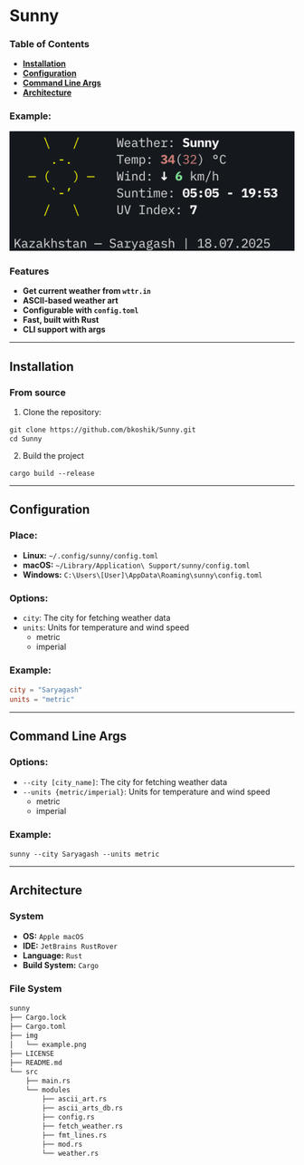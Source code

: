 # Sunny
### Table of Contents
- **[Installation](#installation)**
- **[Configuration](#configuration)**
- **[Command Line Args](#command-line-args)**
- **[Architecture](#architecture)**

### Example:
[![example](img/example.png)](img/example.png)

### Features
- **Get current weather from `wttr.in`**
- **ASCII-based weather art**
- **Configurable with `config.toml`**
- **Fast, built with Rust**
- **CLI support with args**

---
## Installation
### From source
1. Clone the repository:
```shell
git clone https://github.com/bkoshik/Sunny.git
cd Sunny
```

2. Build the project
```shell
cargo build --release
```

---
## Configuration
### Place:
- **Linux:** `~/.config/sunny/config.toml`
- **macOS:** `~/Library/Application\ Support/sunny/config.toml`
- **Windows:** `C:\Users\[User]\AppData\Roaming\sunny\config.toml`

### Options:
- `city`: The city for fetching weather data
- `units`: Units for temperature and wind speed
    - metric
    - imperial

### Example:
```toml
city = "Saryagash"
units = "metric"
```

---
## Command Line Args
### Options:
- `--city [city_name]`: The city for fetching weather data
- `--units {metric/imperial}`: Units for temperature and wind speed
  - metric
  - imperial

### Example:
```shell
sunny --city Saryagash --units metric
```

---
## Architecture
### System
- **OS:** `Apple macOS`
- **IDE:** `JetBrains RustRover`
- **Language:** `Rust`
- **Build System:** `Cargo`

### File System
```text
sunny
├── Cargo.lock
├── Cargo.toml
├── img
│   └── example.png
├── LICENSE
├── README.md
└── src
    ├── main.rs
    └── modules
        ├── ascii_art.rs
        ├── ascii_arts_db.rs
        ├── config.rs
        ├── fetch_weather.rs
        ├── fmt_lines.rs
        ├── mod.rs
        └── weather.rs
```